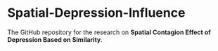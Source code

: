 # Spatial-Depression-Influence

The GitHub repository for the research on  **Spatial Contagion Effect of Depression Based on Similarity**.


